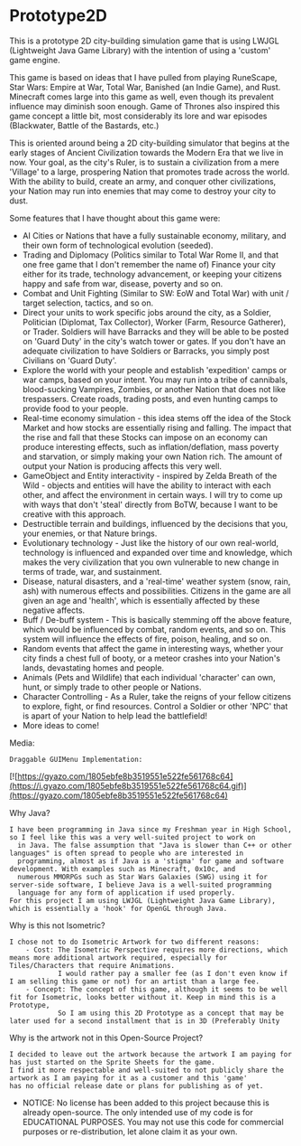 # Prototype2D



This is a prototype 2D city-building simulation game that is using LWJGL (Lightweight Java Game Library) with the intention of using a 'custom' game engine.


This game is based on ideas that I have pulled from playing RuneScape, Star Wars: Empire at War, Total War, Banished (an Indie Game), and Rust.
Minecraft comes large into this game as well, even though its prevalent influence may diminish soon enough.
Game of Thrones also inspired this game concept a little bit, most considerably its lore and war episodes (Blackwater, Battle of the Bastards, etc.)

This is oriented around being a 2D city-building simulator that begins at the early stages of Ancient Civilization towards the Modern Era that we live in now.
Your goal, as the city's Ruler, is to sustain a civilization from a mere 'Village' to a large, prospering Nation that promotes trade across the world.
With the ability to build, create an army, and conquer other civilizations, your Nation may run into enemies that may come to destroy your city to dust.



Some features that I have thought about this game were:

- AI Cities or Nations that have a fully sustainable economy, military, and their own form of technological evolution (seeded).
- Trading and Diplomacy (Politics similar to Total War Rome II, and that one free game that I don't remember the name of)
    Finance your city either for its trade, technology advancement, or keeping your citizens happy and safe from war, disease, poverty and so on.
- Combat and Unit Fighting (Similar to SW: EoW and Total War) with unit / target selection, tactics, and so on.
- Direct your units to work specific jobs around the city, as a Soldier, Politician (Diplomat, Tax Collector), Worker (Farm, Resource Gatherer), or Trader.
    Soldiers will have Barracks and they will be able to be posted on 'Guard Duty' in the city's watch tower or gates.
    If you don't have an adequate civilization to have Soldiers or Barracks, you simply post Civilians on 'Guard Duty'.
- Explore the world with your people and establish 'expedition' camps or war camps, based on your intent. You may run into a tribe of
    cannibals, blood-sucking Vampires, Zombies, or another Nation that does not like trespassers. Create roads, trading posts, and even
    hunting camps to provide food to your people.
- Real-time economy simulation - this idea stems off the idea of the Stock Market and how stocks are essentially rising and falling.
    The impact that the rise and fall that these Stocks can impose on an economy can produce interesting effects, such as inflation/deflation,
    mass poverty and starvation, or simply making your own Nation rich. The amount of output your Nation is producing affects this very well.
- GameObject and Entity interactivity - inspired by Zelda Breath of the Wild - objects and entities will have the ability to interact with each other, and affect the environment in certain ways. I will try to come up with ways that don't 'steal' directly from BoTW, because I want to be creative with this approach.
- Destructible terrain and buildings, influenced by the decisions that you, your enemies, or that Nature brings.
- Evolutionary technology - Just like the history of our own real-world, technology is influenced and expanded over time and knowledge,
    which makes the very civilization that you own vulnerable to new change in terms of trade, war, and sustainment.
- Disease, natural disasters, and a 'real-time' weather system (snow, rain, ash) with numerous effects and possibilities. Citizens in the game
    are all given an age and 'health', which is essentially affected by these negative affects.
- Buff / De-buff system - This is basically stemming off the above feature, which would be influenced by combat, random events, and so on.
    This system will influence the effects of fire, poison, healing, and so on. 
- Random events that affect the game in interesting ways, whether your city finds a chest full of booty, or a meteor crashes into your
    Nation's lands, devastating homes and people.
- Animals (Pets and Wildlife) that each individual 'character' can own, hunt, or simply trade to other people or Nations.
- Character Controlling - As a Ruler, take the reigns of your fellow citizens to explore, fight, or find resources. Control a Soldier or
    other 'NPC' that is apart of your Nation to help lead the battlefield!
- More ideas to come!

Media:

    Draggable GUIMenu Implementation:
[![https://gyazo.com/1805ebfe8b3519551e522fe561768c64](https://i.gyazo.com/1805ebfe8b3519551e522fe561768c64.gif)](https://gyazo.com/1805ebfe8b3519551e522fe561768c64)

Why Java?

    I have been programming in Java since my Freshman year in High School, so I feel like this was a very well-suited project to work on
      in Java. The false assumption that "Java is slower than C++ or other languages" is often spread to people who are interested in
      programming, almost as if Java is a 'stigma' for game and software development. With examples such as Minecraft, 0x10c, and
      numerous MMORPGs such as Star Wars Galaxies (SWG) using it for server-side software, I believe Java is a well-suited programming
      language for any form of application if used properly.
    For this project I am using LWJGL (Lightweight Java Game Library), which is essentially a 'hook' for OpenGL through Java.

Why is this not Isometric?

    I chose not to do Isometric Artwork for two different reasons:
        - Cost: The Isometric Perspective requires more directions, which means more additional artwork required, especially for Tiles/Characters that require Animations.
                I would rather pay a smaller fee (as I don't even know if I am selling this game or not) for an artist than a large fee.
        - Concept: The concept of this game, although it seems to be well fit for Isometric, looks better without it. Keep in mind this is a Prototype,
                So I am using this 2D Prototype as a concept that may be later used for a second installment that is in 3D (Preferably Unity

Why is the artwork not in this Open-Source Project?

    I decided to leave out the artwork because the artwork I am paying for has just started on the Sprite Sheets for the game.
    I find it more respectable and well-suited to not publicly share the artwork as I am paying for it as a customer and this 'game'
    has no official release date or plans for publishing as of yet.
    
    
* NOTICE: No license has been added to this project because this is already open-source. The only intended use of my code is for EDUCATIONAL PURPOSES. You may not use this code for commercial purposes or re-distribution, let alone claim it as your own.
